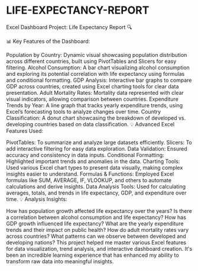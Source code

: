 # LIFE-EXPECTANCY-REPORT

Excel Dashboard Project: Life Expectancy Report 🔍

📊 Key Features of the Dashboard:

Population by Country: Dynamic visual showcasing population distribution across different countries, built using PivotTables and Slicers for easy filtering.
Alcohol Consumption: A bar chart visualizing alcohol consumption and exploring its potential correlation with life expectancy using formulas and conditional formatting.
GDP Analysis: Interactive bar graphs to compare GDP across countries, created using Excel charting tools for clear data presentation.
Adult Mortality Rates: Mortality data represented with clear visual indicators, allowing comparison between countries.
Expenditure Trends by Year: A line graph that tracks yearly expenditure trends, using Excel’s forecasting tools to analyze changes over time.
Country Classification: A donut chart showcasing the breakdown of developed vs. developing countries based on data classification.
💡 Advanced Excel Features Used:

PivotTables: To summarize and analyze large datasets efficiently.
Slicers: To add interactive filtering for easy data exploration.
Data Validation: Ensured accuracy and consistency in data inputs.
Conditional Formatting: Highlighted important trends and anomalies in the data.
Charting Tools: Used various Excel chart types to present data visually, making complex insights easier to understand.
Formulas & Functions: Employed Excel formulas like SUM, AVERAGE, IF, VLOOKUP, and others to automate calculations and derive insights.
Data Analysis Tools: Used for calculating averages, totals, and trends in life expectancy, GDP, and expenditure over time.
💡 Analysis Insights:

How has population growth affected life expectancy over the years?
Is there a correlation between alcohol consumption and life expectancy?
How has GDP growth influenced life expectancy?
What are the yearly expenditure trends and their impact on public health?
How do adult mortality rates vary across countries?
What patterns can we observe between developed and developing nations?
This project helped me master various Excel features for data visualization, trend analysis, and interactive dashboard creation. It's been an incredible learning experience that has enhanced my ability to transform raw data into meaningful insights.
